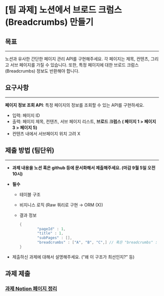 # [팀 과제] 노션에서 브로드 크럼스(Breadcrumbs) 만들기

## 목표

---

노션과 유사한 간단한 페이지 관리 API를 구현해주세요. 각 페이지는 제목, 컨텐츠, 그리고 서브 페이지를 가질 수 있습니다. 또한, 특정 페이지에 대한 브로드 크럼스(Breadcrumbs) 정보도 반환해야 합니다.

## 요구사항

---

**페이지 정보 조회 API**: 특정 페이지의 정보를 조회할 수 있는 API를 구현하세요.

- 입력: 페이지 ID
- 출력: 페이지 제목, 컨텐츠, 서브 페이지 리스트, **브로드 크럼스 ( 페이지 1 > 페이지 3 > 페이지 5)**
- 컨텐츠 내에서 서브페이지 위치 고려  X

## 제출 방법 (팀단위)

---

- **과제 내용을 노션 혹은 github 등에 문서화해서 제출해주세요. (마감 9월 5일 오전 10시)**
- **필수**
    - 테이블 구조
    - 비지니스 로직 (Raw 쿼리로 구현 → ORM (X))
    - 결과  정보

        ```java
        {
        		"pageId" : 1,
        		"title" : 1,
        		"subPages" : [],
        		"breadcrumbs" : ["A", "B", "C",] // 혹은 "breadcrumbs" : "A / B / C"
        }
        ```

- 제출하신 과제에 대해서 설명해주세요. (”왜 이 구조가 최선인지?” 등)

## 과제 제출

### [과제 Notion 페이지 정리](https://happy-dichondra-b8f.notion.site/Breadcrumbs-c6e05d970e7b430abd10e91f2336a156?pvs=4)